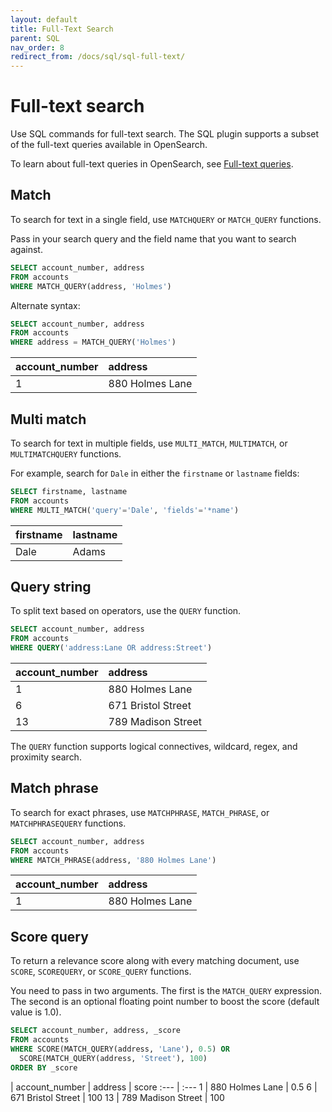 ```yaml
---
layout: default
title: Full-Text Search
parent: SQL
nav_order: 8
redirect_from: /docs/sql/sql-full-text/
---
```


# Full-text search

Use SQL commands for full-text search. The SQL plugin supports a subset of the full-text queries available in OpenSearch.

To learn about full-text queries in OpenSearch, see [Full-text queries](../../opensearch/full-text/).

## Match

To search for text in a single field, use `MATCHQUERY` or `MATCH_QUERY` functions.

Pass in your search query and the field name that you want to search against.


```sql
SELECT account_number, address
FROM accounts
WHERE MATCH_QUERY(address, 'Holmes')
```

Alternate syntax:

```sql
SELECT account_number, address
FROM accounts
WHERE address = MATCH_QUERY('Holmes')
```


| account_number | address
:--- | :---
1 | 880 Holmes Lane


## Multi match

To search for text in multiple fields, use `MULTI_MATCH`, `MULTIMATCH`, or `MULTIMATCHQUERY` functions.

For example, search for `Dale` in either the `firstname` or `lastname` fields:


```sql
SELECT firstname, lastname
FROM accounts
WHERE MULTI_MATCH('query'='Dale', 'fields'='*name')
```


| firstname | lastname
:--- | :---
Dale | Adams


## Query string

To split text based on operators, use the `QUERY` function.


```sql
SELECT account_number, address
FROM accounts
WHERE QUERY('address:Lane OR address:Street')
```


| account_number | address
:--- | :---
1 | 880 Holmes Lane
6 | 671 Bristol Street
13 | 789 Madison Street


The `QUERY` function supports logical connectives, wildcard, regex, and proximity search.


## Match phrase

To search for exact phrases, use `MATCHPHRASE`, `MATCH_PHRASE`, or `MATCHPHRASEQUERY` functions.


```sql
SELECT account_number, address
FROM accounts
WHERE MATCH_PHRASE(address, '880 Holmes Lane')
```


| account_number | address
:--- | :---
1 | 880 Holmes Lane


## Score query

To return a relevance score along with every matching document, use `SCORE`, `SCOREQUERY`, or `SCORE_QUERY` functions.

You need to pass in two arguments. The first is the `MATCH_QUERY` expression. The second is an optional floating point number to boost the score (default value is 1.0).


```sql
SELECT account_number, address, _score
FROM accounts
WHERE SCORE(MATCH_QUERY(address, 'Lane'), 0.5) OR
  SCORE(MATCH_QUERY(address, 'Street'), 100)
ORDER BY _score
```


| account_number | address | score
:--- | :---
1 | 880 Holmes Lane | 0.5
6 | 671 Bristol Street | 100
13 | 789 Madison Street | 100
